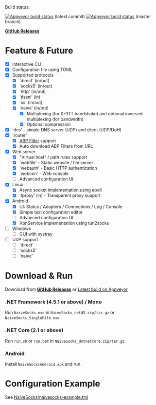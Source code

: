 Build status:

[![Appveyor build status](https://ci.appveyor.com/api/projects/status/brdxtqcek50ny38b?svg=true)](https://ci.appveyor.com/project/hex11/naive) (latest commit)
[![Appveyor build status](https://ci.appveyor.com/api/projects/status/brdxtqcek50ny38b/branch/master?svg=true)](https://ci.appveyor.com/project/hex11/naive/branch/master) (master branch)

[**GitHub Releases**](https://github.com/hex11/Naive/releases)

# Feature & Future

- [x] Interactive CLI
- [x] Configuration file using TOML
- [x] Supported protocols
  - [x] 'direct' (in/out)
  - [x] 'socks5' (in/out)
  - [x] 'http' (in/out)
  - [x] 'tlssni' (in)
  - [x] 'ss' (in/out)
  - [x] 'naive' (in/out)
    - [x] Multiplexing (for 0-RTT handshake) and optional inversed multiplexing (for bandwidth)
    - [x] Optional compression
- [x] 'dns' - simple DNS server (UDP) and client (UDP/DoH)
- [x] 'router'
  - [x] [ABP Filter](https://adblockplus.org/filter-cheatsheet) support
  - [x] Auto download ABP Filters from URL
- [x] Web server
  - [x] "Virtual host" / path rules support
  - [x] 'webfile' - Static website / file server
  - [x] 'webauth' - Basic HTTP authentication
  - [x] 'webcon' - Web console
  - [ ] Advanced configuration UI
- [x] Linux
  - [x] Async socket implementation using epoll
  - [x] 'tproxy' (in) - Transparent proxy support
- [x] Android
  - [x] UI: Status / Adapters / Connections / Log / Console
  - [x] Simple text configuration editor
  - [ ] Advanced configuration UI
  - [x] VpnService implementation using tun2socks
- [ ] Windows
  - [ ] GUI with systray
- [ ] UDP support
  - [ ] 'direct'
  - [ ] 'socks5'
  - [ ] 'naive'

# Download & Run

Download from
[**GitHub Releases**](https://github.com/hex11/Naive/releases)
or
[Latest build on Appveyor](https://ci.appveyor.com/project/hex11/naive/build/artifacts)

### .NET Framework (4.5.1 or above) / Mono

Run `NaiveSocks.exe` in `NaiveSocks_net45.zip/tar.gz` or `NaiveSocks_SingleFile.exe`.

### .NET Core (2.1 or above)

Run `run.sh` or `run.bat` in `NaiveSocks_dotnetcore.zip/tar.gz`.

### Android

Install `NaiveSocksAndroid.apk` and run.

# Configuration Example

See [NaiveSocks/naivesocks-example.tml](NaiveSocks/naivesocks-example.tml)
